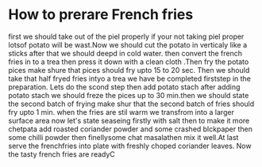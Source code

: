 # How to prerare French fries
first we should take out of the piel properly if your not taking piel
proper lotsof potato will be wast.Now we should cut the potato in 
verticaly like a sticks after that we should deepd in cold water.
then convert the french fries in to a trea then press it down
with a clean cloth .Then fry the potato pices make shure that
pices should fry upto 15 to 20 sec. Then we should take that half
fryed fries intyo a trea we have be completed firststep in the preparation.
Lets do the scond step then add potato stach after adding potato stach we 
should freze the pices up to 30 min.then we should state the second batch
of frying make shur that the second batch of fries should fry upto 1 min.
when the fries are stil warm we transfrom into a larger surface area now 
let's state seaseing  firstly with salt then to make it more chetpata add
roasted coriander powder and some crashed blckpaper then some chilli
powder then finellysome chat masalathen mix it well.At last serve
the frenchfries into plate with freshly choped coriander leaves.
Now the tasty french fries are readyC